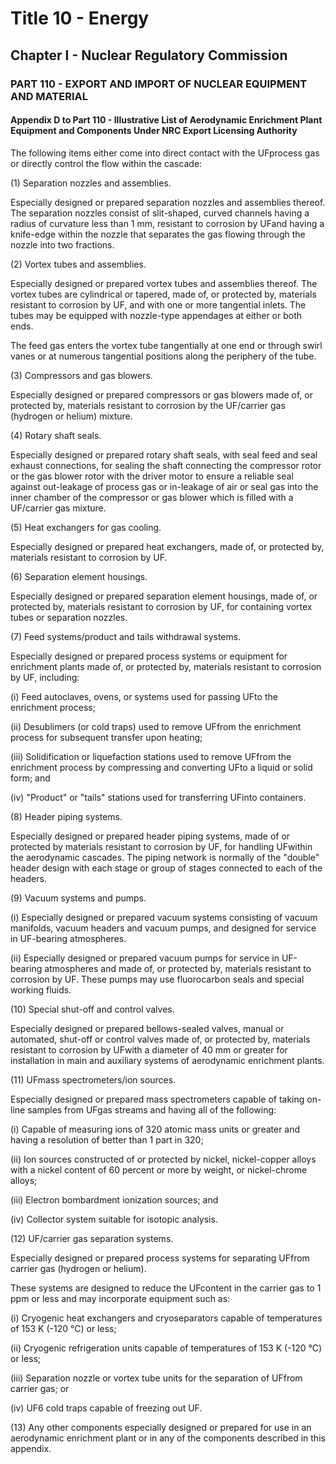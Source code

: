 
# Title 10 - Energy
## Chapter I - Nuclear Regulatory Commission
### PART 110 - EXPORT AND IMPORT OF NUCLEAR EQUIPMENT AND MATERIAL
#### Appendix D to Part 110 - Illustrative List of Aerodynamic Enrichment Plant Equipment and Components Under NRC Export Licensing Authority

The following items either come into direct contact with the UFprocess gas or directly control the flow within the cascade:

(1) Separation nozzles and assemblies.

Especially designed or prepared separation nozzles and assemblies thereof. The separation nozzles consist of slit-shaped, curved channels having a radius of curvature less than 1 mm, resistant to corrosion by UFand having a knife-edge within the nozzle that separates the gas flowing through the nozzle into two fractions.

(2) Vortex tubes and assemblies.

Especially designed or prepared vortex tubes and assemblies thereof. The vortex tubes are cylindrical or tapered, made of, or protected by, materials resistant to corrosion by UF, and with one or more tangential inlets. The tubes may be equipped with nozzle-type appendages at either or both ends.

The feed gas enters the vortex tube tangentially at one end or through swirl vanes or at numerous tangential positions along the periphery of the tube.

(3) Compressors and gas blowers.

Especially designed or prepared compressors or gas blowers made of, or protected by, materials resistant to corrosion by the UF/carrier gas (hydrogen or helium) mixture.

(4) Rotary shaft seals.

Especially designed or prepared rotary shaft seals, with seal feed and seal exhaust connections, for sealing the shaft connecting the compressor rotor or the gas blower rotor with the driver motor to ensure a reliable seal against out-leakage of process gas or in-leakage of air or seal gas into the inner chamber of the compressor or gas blower which is filled with a UF/carrier gas mixture.

(5) Heat exchangers for gas cooling.

Especially designed or prepared heat exchangers, made of, or protected by, materials resistant to corrosion by UF.

(6) Separation element housings.

Especially designed or prepared separation element housings, made of, or protected by, materials resistant to corrosion by UF, for containing vortex tubes or separation nozzles.

(7) Feed systems/product and tails withdrawal systems.

Especially designed or prepared process systems or equipment for enrichment plants made of, or protected by, materials resistant to corrosion by UF, including:

(i) Feed autoclaves, ovens, or systems used for passing UFto the enrichment process;

(ii) Desublimers (or cold traps) used to remove UFfrom the enrichment process for subsequent transfer upon heating;

(iii) Solidification or liquefaction stations used to remove UFfrom the enrichment process by compressing and converting UFto a liquid or solid form; and

(iv) "Product" or "tails" stations used for transferring UFinto containers.

(8) Header piping systems.

Especially designed or prepared header piping systems, made of or protected by materials resistant to corrosion by UF, for handling UFwithin the aerodynamic cascades. The piping network is normally of the "double" header design with each stage or group of stages connected to each of the headers.

(9) Vacuum systems and pumps.

(i) Especially designed or prepared vacuum systems consisting of vacuum manifolds, vacuum headers and vacuum pumps, and designed for service in UF-bearing atmospheres.

(ii) Especially designed or prepared vacuum pumps for service in UF-bearing atmospheres and made of, or protected by, materials resistant to corrosion by UF. These pumps may use fluorocarbon seals and special working fluids.

(10) Special shut-off and control valves.

Especially designed or prepared bellows-sealed valves, manual or automated, shut-off or control valves made of, or protected by, materials resistant to corrosion by UFwith a diameter of 40 mm or greater for installation in main and auxiliary systems of aerodynamic enrichment plants.

(11) UFmass spectrometers/ion sources.

Especially designed or prepared mass spectrometers capable of taking on-line samples from UFgas streams and having all of the following:

(i) Capable of measuring ions of 320 atomic mass units or greater and having a resolution of better than 1 part in 320;

(ii) Ion sources constructed of or protected by nickel, nickel-copper alloys with a nickel content of 60 percent or more by weight, or nickel-chrome alloys;

(iii) Electron bombardment ionization sources; and

(iv) Collector system suitable for isotopic analysis.

(12) UF/carrier gas separation systems.

Especially designed or prepared process systems for separating UFfrom carrier gas (hydrogen or helium).

These systems are designed to reduce the UFcontent in the carrier gas to 1 ppm or less and may incorporate equipment such as:

(i) Cryogenic heat exchangers and cryoseparators capable of temperatures of 153 K (-120 &#xB0;C) or less;

(ii) Cryogenic refrigeration units capable of temperatures of 153 K (-120 &#xB0;C) or less;

(iii) Separation nozzle or vortex tube units for the separation of UFfrom carrier gas; or

(iv) UF6 cold traps capable of freezing out UF.

(13) Any other components especially designed or prepared for use in an aerodynamic enrichment plant or in any of the components described in this appendix.
